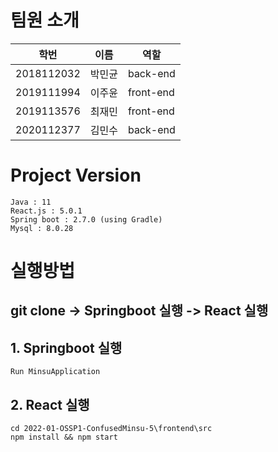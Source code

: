 # 팀원 소개


| 학번       | 이름   |  역할     |
| ---------- | ------ |---------- |
| 2018112032 | 박민균 | back-end  |
| 2019111994 | 이주윤 | front-end |
| 2019113576 | 최재민 | front-end |
| 2020112377 | 김민수 | back-end  |


# Project Version
```
Java : 11
React.js : 5.0.1
Spring boot : 2.7.0 (using Gradle)
Mysql : 8.0.28
```


# 실행방법

## git clone -> Springboot 실행 -> React 실행

## 1. Springboot 실행
```
Run MinsuApplication
```

## 2. React 실행
```
cd 2022-01-OSSP1-ConfusedMinsu-5\frontend\src
npm install && npm start
```




